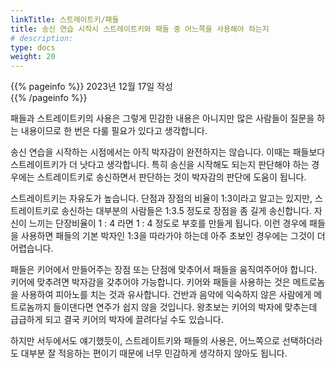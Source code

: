 ```yaml
---
linkTitle: 스트레이트키/패들
title: 송신 연습 시작시 스트레이트키와 패들 중 어느쪽을 사용해야 하는지
# description: 
type: docs
weight: 20
---
```

{{% pageinfo %}}
2023년 12월 17일 작성<br>
{{% /pageinfo %}}
<div oncontextmenu="return false" ondragstart="return false" onselectstart="return false">


패들과 스트레이트키의 사용은 그렇게 민감한 내용은 아니지만 많은 사람들이 질문을 하는 내용이므로 한 번은 다룰 필요가 있다고 생각합니다.

송신 연습을 시작하는 시점에서는 아직 박자감이 완전하지는 않습니다. 이때는 패들보다 스트레이트키가 더 낫다고 생각합니다. 특히 송신을 시작해도 되는지 판단해야 하는 경우에는 스트레이트키로 송신하면서 판단하는 것이 박자감의 판단에 도움이 됩니다.

스트레이트키는 자유도가 높습니다. 단점과 장점의 비율이 1:3이라고 알고는 있지만, 스트레이트키로 송신하는 대부분의 사람들은 1:3.5 정도로 장점을 좀 길게 송신합니다. 자신이 느끼는 단장비율이 1 : 4 라면 1 : 4 정도로 부호를 만들게 됩니다. 이런 경우에 패들을 사용하면 패들의 기본 박자인 1:3을 따라가야 하는데 아주 초보인 경우에는 그것이 더 어렵습니다.

패들은 키어에서 만들어주는 장점 또는 단점에 맞추어서 패들을 움직여주어야 합니다. 키어에 맞추려면 박자감을 갖추어야 가능합니다. 키어와 패들을 사용하는 것은 메트로놈을 사용하여 피아노를 치는 것과 유사합니다. 건반과 음악에 익숙하지 않은 사람에게 메트로놈까지 들이댄다면 연주가 쉽지 않을 것입니다. 왕초보는 키어의 박자에 맞추는데 급급하게 되고 결국 키어의 박자에 끌려다닐 수도 있습니다.

하지만 서두에서도 얘기했듯이, 스트레이트키와 패들의 사용은, 어느쪽으로 선택하더라도 대부분 잘 적응하는 편이기 때문에 너무 민감하게 생각하지 않아도 됩니다.


</div>